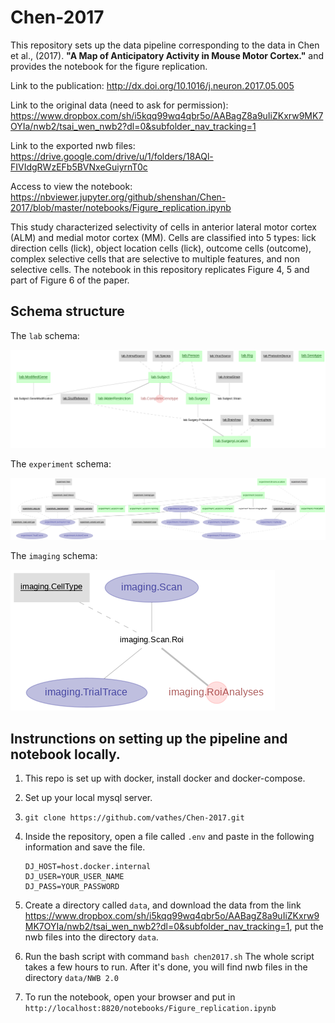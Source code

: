 # Chen-2017

This repository sets up the data pipeline corresponding to the data in Chen et al., (2017). **"A Map of Anticipatory Activity in Mouse Motor Cortex."** and provides the notebook for the figure replication.

Link to the publication: http://dx.doi.org/10.1016/j.neuron.2017.05.005

Link to the original data (need to ask for permission): https://www.dropbox.com/sh/i5kqq99wq4qbr5o/AABagZ8a9uIiZKxrw9MK7OYIa/nwb2/tsai_wen_nwb2?dl=0&subfolder_nav_tracking=1

Link to the exported nwb files: https://drive.google.com/drive/u/1/folders/18AQl-FIVIdgRWzEFb5BVNxeGuiyrnT0c

Access to view the notebook: https://nbviewer.jupyter.org/github/shenshan/Chen-2017/blob/master/notebooks/Figure_replication.ipynb

This study characterized selectivity of cells in anterior lateral motor cortex (ALM) and medial motor cortex (MM). Cells are classified into 5 types: lick direction cells (lick), object location cells (lick), outcome cells (outcome), complex selective cells that are selective to multiple features, and non selective cells. The notebook in this repository replicates Figure 4, 5 and part of Figure 6 of the paper.

## Schema structure

The `lab` schema:

![lab schema](images/lab.png)

The `experiment` schema:

![experiment schema](images/experiment.png)

The `imaging` schema:

![imaging schema](images/imaging.png)


## Instrunctions on setting up the pipeline and notebook locally.

1. This repo is set up with docker, install docker and docker-compose.

2. Set up your local mysql server.

3. `git clone https://github.com/vathes/Chen-2017.git`

4. Inside the repository, open a file called `.env` and paste in the following information and save the file.
    ```
    DJ_HOST=host.docker.internal
    DJ_USER=YOUR_USER_NAME
    DJ_PASS=YOUR_PASSWORD
    ```
5. Create a directory called `data`, and download the data from the link https://www.dropbox.com/sh/i5kqq99wq4qbr5o/AABagZ8a9uIiZKxrw9MK7OYIa/nwb2/tsai_wen_nwb2?dl=0&subfolder_nav_tracking=1, put the nwb files into the directory `data`.

6. Run the bash script with command `bash chen2017.sh`
    The whole script takes a few hours to run. After it's done, you will find nwb files in the directory `data/NWB 2.0`

7. To run the notebook, open your browser and put in `http://localhost:8820/notebooks/Figure_replication.ipynb`
